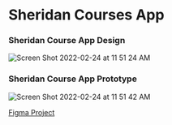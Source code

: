 # Sheridan Courses App


<h3>Sheridan Course App <bold>Design</bold> </h3>

![Screen Shot 2022-02-24 at 11 51 24 AM](https://user-images.githubusercontent.com/68449449/155569985-fa8a7c16-2657-4842-a0e6-7ee47a2ac2e1.png)
<br>
<h3>Sheridan Course App <bold>Prototype</bold> </h3>

![Screen Shot 2022-02-24 at 11 51 42 AM](https://user-images.githubusercontent.com/68449449/155569978-74178aee-40ff-4132-b9dd-b7a36537beb2.png)




<a href="https://www.figma.com/file/yZ8A3qCsRz968mbaCHx9vN/Untitled?node-id=0%3A1">Figma Project</a> 
